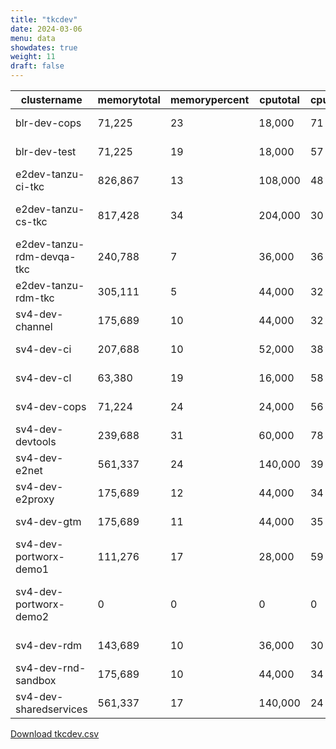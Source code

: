```yaml
---
title: "tkcdev"
date: 2024-03-06
menu: data
showdates: true
weight: 11
draft: false
---
```

<!--more-->
| clustername               | memorytotal | memorypercent | cputotal | cpupercent | nodecount | health       | message                                           |
| ------------------------- | ----------- | ------------- | -------- | ---------- | --------- | ------------ | ------------------------------------------------- |
| blr-dev-cops              |      71,225 |            23 |   18,000 |         71 |         6 | HEALTHY      | Cluster is healthy                                |
| blr-dev-test              |      71,225 |            19 |   18,000 |         57 |         6 | HEALTHY      | Cluster is healthy                                |
| e2dev-tanzu-ci-tkc        |     826,867 |            13 |  108,000 |         48 |         9 | HEALTHY      | Cluster is healthy                                |
| e2dev-tanzu-cs-tkc        |     817,428 |            34 |  204,000 |         30 |        27 | WARNING      | 1 node is in WARNING state.                       |
| e2dev-tanzu-rdm-devqa-tkc |     240,788 |             7 |   36,000 |         36 |         6 | HEALTHY      | Cluster is healthy                                |
| e2dev-tanzu-rdm-tkc       |     305,111 |             5 |   44,000 |         32 |         7 | HEALTHY      | Cluster is healthy                                |
| sv4-dev-channel           |     175,689 |            10 |   44,000 |         32 |         7 | HEALTHY      | Cluster is healthy                                |
| sv4-dev-ci                |     207,688 |            10 |   52,000 |         38 |         8 | HEALTHY      | Cluster is healthy                                |
| sv4-dev-cl                |      63,380 |            19 |   16,000 |         58 |         5 | HEALTHY      | Cluster is healthy                                |
| sv4-dev-cops              |      71,224 |            24 |   24,000 |         56 |         6 | HEALTHY      | Cluster is healthy                                |
| sv4-dev-devtools          |     239,688 |            31 |   60,000 |         78 |         9 | HEALTHY      | Cluster is healthy                                |
| sv4-dev-e2net             |     561,337 |            24 |  140,000 |         39 |        11 | HEALTHY      | Cluster is healthy                                |
| sv4-dev-e2proxy           |     175,689 |            12 |   44,000 |         34 |         7 | HEALTHY      | Cluster is healthy                                |
| sv4-dev-gtm               |     175,689 |            11 |   44,000 |         35 |         7 | HEALTHY      | Cluster is healthy                                |
| sv4-dev-portworx-demo1    |     111,276 |            17 |   28,000 |         59 |         7 | HEALTHY      | Cluster is healthy                                |
| sv4-dev-portworx-demo2    |           0 |             0 |        0 |          0 |         7 | DISCONNECTED | Disconnected. Last heartbeat 2024-02-27T08:07:27Z |
| sv4-dev-rdm               |     143,689 |            10 |   36,000 |         30 |         6 | HEALTHY      | Cluster is healthy                                |
| sv4-dev-rnd-sandbox       |     175,689 |            10 |   44,000 |         34 |         7 | HEALTHY      | Cluster is healthy                                |
| sv4-dev-sharedservices    |     561,337 |            17 |  140,000 |         24 |        11 | HEALTHY      | Cluster is healthy                                |
[Download tkcdev.csv](/csv/tkcdev.csv)
